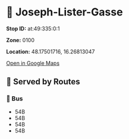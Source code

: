 # 🚉 Joseph-Lister-Gasse


**Stop ID:** at:49:335:0:1

**Zone:** 0100

**Location:** 48.17501716, 16.26813047

[Open in Google Maps](https://www.google.com/maps?q=48.17501716,16.26813047)

## 🚆 Served by Routes

### 🚌 Bus
- 54B
- 54B
- 54B
- 54B